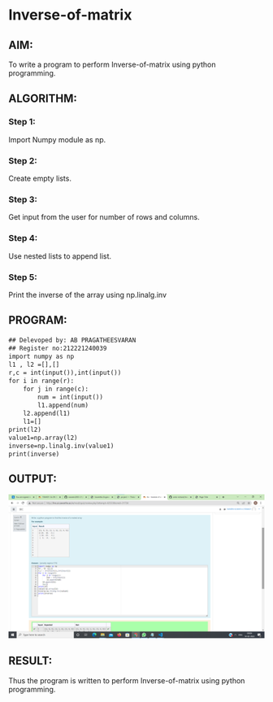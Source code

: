 # Inverse-of-matrix

## AIM:
To write a program to perform Inverse-of-matrix using python programming.

## ALGORITHM:
### Step 1:
Import Numpy module as np.
### Step 2:
Create empty lists.
### Step 3:
Get input from the user for number of rows and columns.
### Step 4:
Use nested lists to append list.
### Step 5:
Print the inverse of the array using np.linalg.inv 

## PROGRAM:
```
## Delevoped by: AB PRAGATHEESVARAN
## Register no:212221240039
import numpy as np
l1 , l2 =[],[]
r,c = int(input()),int(input())
for i in range(r):
    for j in range(c):
        num = int(input())
        l1.append(num)
    l2.append(l1)
    l1=[]
print(l2)
value1=np.array(l2)
inverse=np.linalg.inv(value1)
print(inverse)
```
## OUTPUT:
![output](inv.png)
## RESULT:
Thus the program is written to perform Inverse-of-matrix using python programming.
